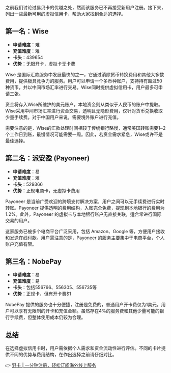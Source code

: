 之前我们讨论过易贝卡的优越之处，然而该服务已不再接受新用户注册。接下来，列出一些最新可用的虚拟信用卡，帮助大家找到合适的选择。

## 第一名：Wise
- **申请难度**：难
- **充值难度**：难
- **卡头**：439654
- **优势**：无限开卡，虚拟卡无卡费

Wise 是国际汇款服务中发展最快的之一，它通过消除货币转换费用和其他大多数费用，提供极具竞争力的服务。用户可以申请一个多币种账户，支持持有超过50种货币，并以中间市场汇率进行交易。Wise同时提供虚拟信用卡，用户最多可申请三张。

资金将存入Wise所维护的美元账户，本地资金则从类似于人民币的账户中提取。Wise采用中间市场汇率进行资金交易，透明且无隐形费用，仅针对货币兑换收取少量手续费。对于中国用户来说，需要境外账户进行充值。

需要注意的是，Wise的汇款处理时间相较于传统银行略慢，通常美国转账需要1~2个工作日到账，最慢情况可能需要一周。因此，若资金需求紧急，Wise或许不是最佳选择。

## 第二名：派安盈 (Payoneer)
- **申请难度**：易
- **充值难度**：难
- **卡头**：529366
- **优势**：正规电商卡，无虚拟卡费用

Payoneer 是当前广受欢迎的跨境支付解决方案，用户之间可以无手续费进行实时转账。Payoneer 提供透明的费用结构，入账完全免费，提现到本地银行的费用为1.2%。此外，Payoneer 的虚拟卡与本地银行账户无直接关联，适合常进行国际交易的用户。

这家服务已被多个电商平台广泛采用，包括 Amazon、Google 等，方便用户接收和发送在线付款。用户需注意的是，Payoneer 的服务主要集中于电商平台，个人账户充值有限。

## 第三名：NobePay
- **申请难度**：易
- **充值难度**：易
- **卡头**：包括556766、556305、556735等
- **优势**：正规卡，但有开卡费$1

NobePay 提供的服务也十分便捷，注册是免费的，普通用户开卡费仅为1美元。用户可以享有无限制的开卡和充值金额。虽然存在4%的服务费和其他少量可能的银行手续费，但整体使用成本仍较为合理。

## 总结
在选择虚拟信用卡时，用户需依据个人需求和资金流动性进行评估。不同的卡片提供不同的优势与费用结构，在作出选择之前请仔细对比。

👉 [野卡 | 一分钟注册，轻松订阅海外线上服务](https://bit.ly/bewildcard)